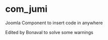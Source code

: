 # com_jumi
Joomla Component to insert code in anywhere

Edited by Bonaval to solve some warnings

##


